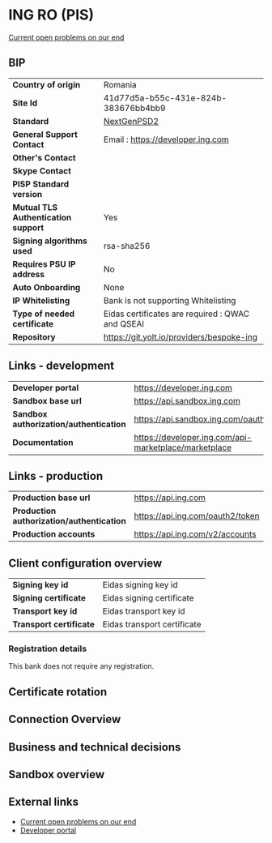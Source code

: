 # ING RO (PIS)
[Current open problems on our end][1]


## BIP 

|                                              |                                                          |
|----------------------------------------------|----------------------------------------------------------|
| **Country of origin**                        | Romania                                                  |
| **Site Id**                                  | 41d77d5a-b55c-431e-824b-383676bb4bb9                     |
| **Standard**                                 | [NextGenPSD2][3]                                         |
| **General Support Contact**                  | Email : https://developer.ing.com                          |
| **Other's Contact**                          |                                                          |
| **Skype Contact**                            |                                                          |
| **PISP Standard version**                    |                                                          |
| **Mutual TLS Authentication support**        | Yes                                                      |
| **Signing algorithms used**                  | rsa-sha256                                               |
| **Requires PSU IP address**                  | No                                                       |
| **Auto Onboarding**                          | None                                                     |
| **IP Whitelisting**                          | Bank is not supporting Whitelisting                      |
| **Type of needed certificate**               | Eidas certificates are required : QWAC and QSEAl         |
| **Repository**                               | https://git.yolt.io/providers/bespoke-ing                |
                                                                                                          
## Links - development                                                                                    
                                                                                                          
|                                              |                                                          |
|----------------------------------------------|----------------------------------------------------------|
| **Developer portal**                         | https://developer.ing.com                                |
| **Sandbox base url**                         | https://api.sandbox.ing.com                              |
| **Sandbox authorization/authentication**     | https://api.sandbox.ing.com/oauth2/token                 |
| **Documentation**                            | https://developer.ing.com/api-marketplace/marketplace    |
                                                                                                          
## Links - production                                                                                     
                                                                                                          
|                                              |                                                          |
|----------------------------------------------|----------------------------------------------------------|
| **Production base url**                      | https://api.ing.com                                      |
| **Production authorization/authentication**  | https://api.ing.com/oauth2/token                         |
| **Production accounts**                      | https://api.ing.com/v2/accounts                          |
                                                                                                          
## Client configuration overview                                                                          
                                                                                                          
|                                              |                                                          |
|----------------------------------------------|----------------------------------------------------------|
| **Signing key id**                           | Eidas signing key id                                     |
| **Signing certificate**                      | Eidas signing certificate                                |
| **Transport key id**                         | Eidas transport key id                                   |
| **Transport certificate**                    | Eidas transport certificate                              |

### Registration details
This bank does not require any registration.

## Certificate rotation 


## Connection Overview 


## Business and technical decisions


## Sandbox overview

  
## External links
* [Current open problems on our end][1]
* [Developer portal][2]
 
[1]: <https://yolt.atlassian.net/issues/?jql=project%20%3D%20%22C4PO%22%20AND%20component%20%3D%20ING_RO%20AND%20status%20!%3D%20Done%20AND%20Resolution%20%3D%20Unresolved%20ORDER%20BY%20status>
[2]: <https://developer.ing.com/openbanking/>
[3]: <https://www.berlin-group.org/>
